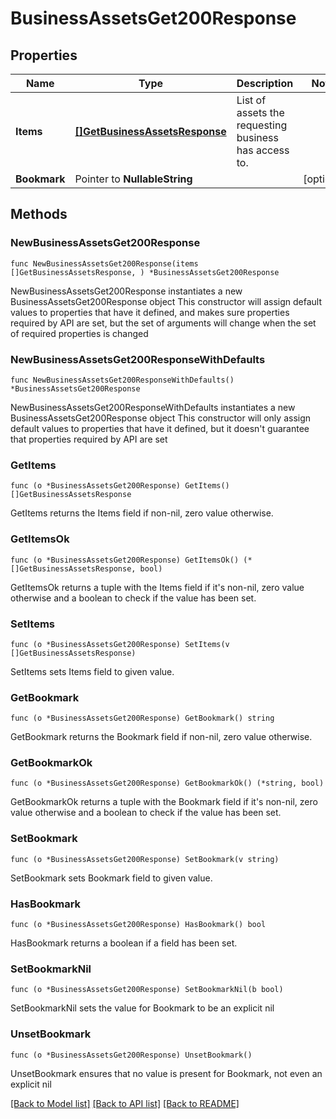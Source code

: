 # BusinessAssetsGet200Response

## Properties

Name | Type | Description | Notes
------------ | ------------- | ------------- | -------------
**Items** | [**[]GetBusinessAssetsResponse**](GetBusinessAssetsResponse.md) | List of assets the requesting business has access to. | 
**Bookmark** | Pointer to **NullableString** |  | [optional] 

## Methods

### NewBusinessAssetsGet200Response

`func NewBusinessAssetsGet200Response(items []GetBusinessAssetsResponse, ) *BusinessAssetsGet200Response`

NewBusinessAssetsGet200Response instantiates a new BusinessAssetsGet200Response object
This constructor will assign default values to properties that have it defined,
and makes sure properties required by API are set, but the set of arguments
will change when the set of required properties is changed

### NewBusinessAssetsGet200ResponseWithDefaults

`func NewBusinessAssetsGet200ResponseWithDefaults() *BusinessAssetsGet200Response`

NewBusinessAssetsGet200ResponseWithDefaults instantiates a new BusinessAssetsGet200Response object
This constructor will only assign default values to properties that have it defined,
but it doesn't guarantee that properties required by API are set

### GetItems

`func (o *BusinessAssetsGet200Response) GetItems() []GetBusinessAssetsResponse`

GetItems returns the Items field if non-nil, zero value otherwise.

### GetItemsOk

`func (o *BusinessAssetsGet200Response) GetItemsOk() (*[]GetBusinessAssetsResponse, bool)`

GetItemsOk returns a tuple with the Items field if it's non-nil, zero value otherwise
and a boolean to check if the value has been set.

### SetItems

`func (o *BusinessAssetsGet200Response) SetItems(v []GetBusinessAssetsResponse)`

SetItems sets Items field to given value.


### GetBookmark

`func (o *BusinessAssetsGet200Response) GetBookmark() string`

GetBookmark returns the Bookmark field if non-nil, zero value otherwise.

### GetBookmarkOk

`func (o *BusinessAssetsGet200Response) GetBookmarkOk() (*string, bool)`

GetBookmarkOk returns a tuple with the Bookmark field if it's non-nil, zero value otherwise
and a boolean to check if the value has been set.

### SetBookmark

`func (o *BusinessAssetsGet200Response) SetBookmark(v string)`

SetBookmark sets Bookmark field to given value.

### HasBookmark

`func (o *BusinessAssetsGet200Response) HasBookmark() bool`

HasBookmark returns a boolean if a field has been set.

### SetBookmarkNil

`func (o *BusinessAssetsGet200Response) SetBookmarkNil(b bool)`

 SetBookmarkNil sets the value for Bookmark to be an explicit nil

### UnsetBookmark
`func (o *BusinessAssetsGet200Response) UnsetBookmark()`

UnsetBookmark ensures that no value is present for Bookmark, not even an explicit nil

[[Back to Model list]](../README.md#documentation-for-models) [[Back to API list]](../README.md#documentation-for-api-endpoints) [[Back to README]](../README.md)


